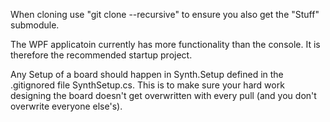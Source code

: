 When cloning use "git clone --recursive" to ensure you also get the "Stuff" submodule.

The WPF applicatoin currently has more functionality than the console. It is therefore the recommended startup project.

Any Setup of a board should happen in Synth.Setup defined in the .gitignored file SynthSetup.cs. This is to make sure your hard work designing the board doesn't get overwritten with every pull (and you don't overwrite everyone else's).
